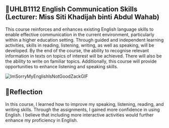 ## 📖UHLB1112 English Communication Skills (Lecturer: Miss Siti Khadijah binti Abdul Wahab)
This course reinforces and enhances existing English language skills to enable effective communication in the current environment, particularly within a higher education setting. Through guided and independent learning activities, skills in reading, listening, writing, as well as speaking, will be developed. By the end of the course, the ability to recognise relevant information in texts on topics of interest will be achieved. There will also be the ability to write on familiar topics. Additionally, this course will provide opportunities to enhance listening and speaking skills.
<br>

![ImSorryMyEnglishIsNotGoodZackGIF](https://github.com/user-attachments/assets/01093857-5197-4aef-bf22-5391454fcc72)

## 🤔Reflection
In this course, I learned how to improve my speaking, listening, reading, and writing skills. Through the assignments, I gained more confidence in using English. I believe that including more interactive activities would further enhance my proficiency in English.






